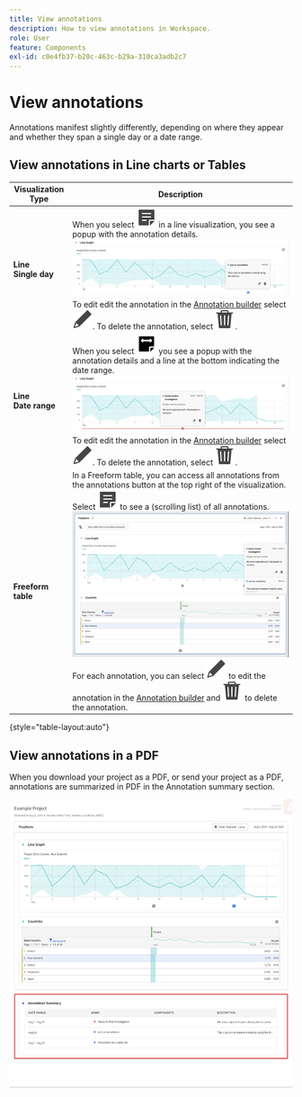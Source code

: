 ```yaml
---
title: View annotations
description: How to view annotations in Workspace.
role: User
feature: Components
exl-id: c0e4fb37-b20c-463c-b29a-310ca3adb2c7
---
```

# View annotations

Annotations manifest slightly differently, depending on where they appear and whether they span a single day or a date range. 

## View annotations in Line charts or Tables

| Visualization<br/>Type | Description |
| --- | --- |
| **Line**<br/>**Single day** | When you select ![Annotate](/help/assets/icons/Annotate.svg) in a line visualization, you see a popup with the annotation details.<br/>![Annotation single day](assets/annotation-single-day.png)<br/>To edit edit the annotation in the [Annotation builder](create-annotations.md#annotation-builder) select ![Edit](/help/assets/icons/Edit.svg). To delete the annotation, select ![Delete](/help/assets/icons/Delete.svg). |
| **Line**<br/>**Date range** |  When you select ![AnnotateRange](/help/assets/icons/AnnotateRange.svg) you see a popup with the annotation details and a line at the bottom indicating the date range.<br/>![Annotation range](assets/annotation-range.png)To edit edit the annotation in the [Annotation builder](create-annotations.md#annotation-builder) select ![Edit](/help/assets/icons/Edit.svg). To delete the annotation, select ![Delete](/help/assets/icons/Delete.svg). |
| **Freeform table**| In a Freeform table, you can access all annotations from the annotations button at the top right of the visualization. Select ![Annotate](/help/assets/icons/Annotate.svg) to see a (scrolling list) of all annotations.<br/>![Annotations table](assets/annotations-table.png)<br/>For each annotation, you can select ![Edit](/help/assets/icons/Edit.svg) to edit the annotation in the [Annotation builder](create-annotations.md#annotation-builder) and ![Delete](/help/assets/icons/Delete.svg) to delete the annotation. |

{style="table-layout:auto"}

## View annotations in a PDF

When you download your project as a PDF, or send your project as a PDF, annotations are summarized in PDF in the Annotation summary section.

![Highlighted view of a .pdf file showing explanations of annotations.](assets/annotations-pdf.png)
